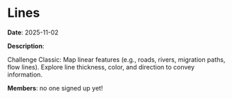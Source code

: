 # Lines

**Date**: 2025-11-02

**Description**:

Challenge Classic: Map linear features (e.g., roads, rivers, migration paths, flow lines). Explore line thickness, color, and direction to convey information.

**Members**: no one signed up yet!
